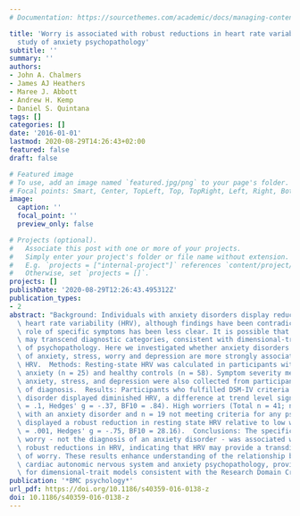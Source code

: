 ```yaml
---
# Documentation: https://sourcethemes.com/academic/docs/managing-content/

title: 'Worry is associated with robust reductions in heart rate variability: a transdiagnostic
  study of anxiety psychopathology'
subtitle: ''
summary: ''
authors:
- John A. Chalmers
- James AJ Heathers
- Maree J. Abbott
- Andrew H. Kemp
- Daniel S. Quintana
tags: []
categories: []
date: '2016-01-01'
lastmod: 2020-08-29T14:26:43+02:00
featured: false
draft: false

# Featured image
# To use, add an image named `featured.jpg/png` to your page's folder.
# Focal points: Smart, Center, TopLeft, Top, TopRight, Left, Right, BottomLeft, Bottom, BottomRight.
image:
  caption: ''
  focal_point: ''
  preview_only: false

# Projects (optional).
#   Associate this post with one or more of your projects.
#   Simply enter your project's folder or file name without extension.
#   E.g. `projects = ["internal-project"]` references `content/project/deep-learning/index.md`.
#   Otherwise, set `projects = []`.
projects: []
publishDate: '2020-08-29T12:26:43.495312Z'
publication_types:
- 2
abstract: "Background: Individuals with anxiety disorders display reduced resting-state\
  \ heart rate variability (HRV), although findings have been contradictory and the\
  \ role of specific symptoms has been less clear. It is possible that HRV reductions\
  \ may transcend diagnostic categories, consistent with dimensional-trait models\
  \ of psychopathology. Here we investigated whether anxiety disorders or symptoms\
  \ of anxiety, stress, worry and depression are more strongly associated with resting-state\
  \ HRV.  Methods: Resting-state HRV was calculated in participants with clinical\
  \ anxiety (n = 25) and healthy controls (n = 58). Symptom severity measures of worry,\
  \ anxiety, stress, and depression were also collected from participants, regardless\
  \ of diagnosis.  Results: Participants who fulfilled DSM-IV criteria for an anxiety\
  \ disorder displayed diminished HRV, a difference at trend level significance (p\
  \ = .1, Hedges' g = -.37, BF10 = .84). High worriers (Total n = 41; n = 22 diagnosed\
  \ with an anxiety disorder and n = 19 not meeting criteria for any psychopathology)\
  \ displayed a robust reduction in resting state HRV relative to low worriers (p\
  \ = .001, Hedges' g = -.75, BF10 = 28.16).  Conclusions: The specific symptom of\
  \ worry - not the diagnosis of an anxiety disorder - was associated with the most\
  \ robust reductions in HRV, indicating that HRV may provide a transdiagnostic biomarker\
  \ of worry. These results enhance understanding of the relationship between the\
  \ cardiac autonomic nervous system and anxiety psychopathology, providing support\
  \ for dimensional-trait models consistent with the Research Domain Criteria framework."
publication: '*BMC psychology*'
url_pdf: https://doi.org/10.1186/s40359-016-0138-z
doi: 10.1186/s40359-016-0138-z
---
```

